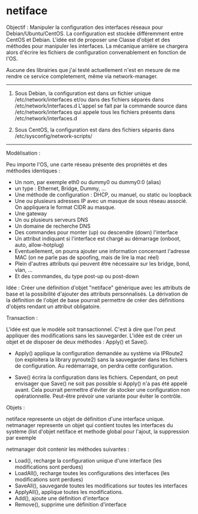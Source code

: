 # netiface
Objectif : Manipuler la configuration des interfaces réseaux pour Debian/Ubuntu/CentOS.
La configuration est stockée différemment entre CentOS et Debian.
L'idée est de proposer une Classe d'objet et des méthodes pour manipuler les interfaces.
La mécanique arrière se chargera alors d'écrire les fichiers de configuration convenablement en fonction de l'OS.

Aucune des librairies que j'ai testé actuellement n'est en mesure de me rendre ce service completement, même via network-manager.

----

1. Sous Debian, la configuration est dans un fichier unique /etc/network/interfaces
et/ou dans des fichiers séparés dans /etc/network/interfaces.d
L'appel se fait par la commande source dans /etc/network/interfaces qui appele tous les fichiers présents dans /etc/network/interfaces.d

2. Sous CentOS, la configuration est dans des fichiers séparés dans /etc/sysconfig/network-scripts/

----

Modèlisation :

Peu importe l'OS, une carte réseau présente des propriétés et des méthodes identiques :
- Un nom, par exemple eth0 ou dummy0 ou dummy0:0 (alias)
- un type : Ethernet, Bridge, Dummy, ...
- Une méthode de configuration : DHCP, ou manuel, ou static ou loopback
- Une ou plusieurs adresses IP avec un masque de sous réseau associé. On appliquera le format CIDR au masque.
- Une gateway
- Un ou plusieurs serveurs DNS
- Un domaine de recherche DNS
- Des commandes pour monter (up) ou descendre (down) l'interface
- Un attribut indiquant si l'interface est chargé au démarrage (onboot, auto, allow-hotplug)
- Eventuellement, on pourra ajouter une information concernant l'adresse MAC (on ne parle pas de spoofing, mais de lire la mac réel)
- Plein d'autres attributs qui peuvent être nécessaire sur les bridge, bond, vlan, ...
- Et des commandes, du type post-up ou post-down

Idée : Créer une définition d'objet "netiface" générique avec les attributs de base et la possibilité d'ajouter des attributs personnalisés. La dérivation de la définition de l'objet de base pourrait permettre de créer des définitions d'objets rendant un attribut obligatoire.

Transaction :

L'idée est que le modèle soit transactionnel. C'est à dire que l'on peut appliquer des modifications sans les sauvegarder.
L'idée est de créer un objet et de disposer de deux méthodes : Apply() et Save().

- Apply() applique la configuration demandée au système via IPRoute2 (on exploitera la library pyroute2) sans la sauvegarder dans les fichiers de configuration. Au redémarrage, on perdra cette configuration. 

- Save() écrira la configuration dans les fichiers. Cependant, on peut envisager que Save() ne soit pas possible si Apply() n'a pas été appelé avant. Cela pourrait permettre d'éviter de stocker une configuration non opérationnelle. Peut-être prévoir une variante pour éviter le contrôle.

Objets :

netiface represente un objet de définition d'une interface unique.
netmanager represente un objet qui contient toutes les interfaces du système (list d'objet netiface et methode global pour l'ajout, la suppression par exemple

netmanager doit contenir les méthodes suivantes :
  - Load(), recharge la configuration unique d'une interface (les modifications sont perdues)
  - LoadAll(), recharge toutes les configurations des interfaces (les modifications sont perdues)
  - SaveAll(), sauvegarde toutes les modifications sur toutes les interfaces
  - ApplyAll(), applique toutes les modifications.
  - Add(), ajoute une définition d'interface
  - Remove(), supprime une définition d'interface
